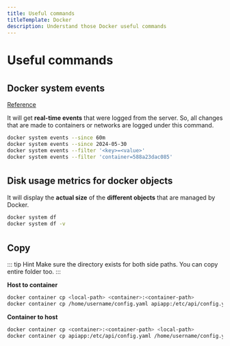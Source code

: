 ```yaml
---
title: Useful commands
titleTemplate: Docker
description: Understand those Docker useful commands
---
```


<h1>Useful commands</h1>

## Docker system events

[Reference](https://docs.docker.com/reference/cli/docker/system/events/)

It will get **real-time events** that were logged from the server. So, all changes that are made to containers or networks are logged under this command.

```bash
docker system events --since 60m
docker system events --since 2024-05-30
docker system events --filter '<key>=<value>'
docker system events --filter 'container=588a23dac085'
```

## Disk usage metrics for docker objects

It will display the **actual size** of the **different objects** that are managed by Docker.

```bash
docker system df
docker system df -v
```

## Copy

::: tip Hint
Make sure the directory exists for both side paths. You can copy entire folder too.
:::

**Host to container**

```bash
docker container cp <local-path> <container>:<container-path>
docker container cp /home/username/config.yaml apiapp:/etc/api/config.yaml
```

**Container to host**

```bash
docker container cp <container>:<container-path> <local-path>
docker container cp apiapp:/etc/api/config.yaml /home/username/config.yaml
```

<style scoped>
h2 {
  margin-top: 36px;
}
</style>
